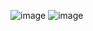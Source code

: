 ![image](https://user-images.githubusercontent.com/64565005/171327187-48316d7f-b904-4b82-b64f-9498ee652efe.png)
![image](https://user-images.githubusercontent.com/64565005/171327236-97ba6585-8b80-4161-9d7d-82c33c7eecb0.png)
